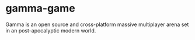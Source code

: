 # gamma-game
Gamma is an open source and cross-platform massive multiplayer arena set in an post-apocalyptic modern world.
